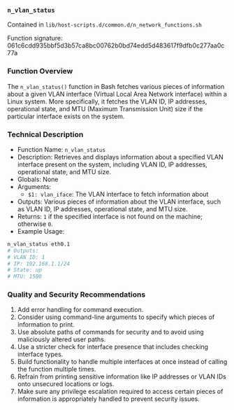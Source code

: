 ### `n_vlan_status`

Contained in `lib/host-scripts.d/common.d/n_network_functions.sh`

Function signature: 061c6cdd935bbf5d3b57ca8bc00762b0bd74edd5d483617f9dfb0c277aa0c77a

### Function Overview

The `n_vlan_status()` function in Bash fetches various pieces of information about a given VLAN interface (Virtual Local Area Network interface) within a Linux system. More specifically, it fetches the VLAN ID, IP addresses, operational state, and MTU (Maximum Transmission Unit) size if the particular interface exists on the system.

### Technical Description

- Function Name: `n_vlan_status`
- Description: Retrieves and displays information about a specified VLAN interface present on the system, including VLAN ID, IP addresses, operational state, and MTU size.
- Globals: None
- Arguments:
  - `$1: vlan_iface`: The VLAN interface to fetch information about
- Outputs: Various pieces of information about the VLAN interface, such as VLAN ID, IP addresses, operational state, and MTU size.
- Returns: `1` if the specified interface is not found on the machine; otherwise `0`.
- Example Usage:

```bash
n_vlan_status eth0.1
# Outputs: 
# VLAN ID: 1
# IP: 192.168.1.1/24
# State: up
# MTU: 1500
```

### Quality and Security Recommendations

1. Add error handling for command execution.
2. Consider using command-line arguments to specify which pieces of information to print.
3. Use absolute paths of commands for security and to avoid using maliciously altered user paths.
4. Use a stricter check for interface presence that includes checking interface types.
5. Build functionality to handle multiple interfaces at once instead of calling the function multiple times.
6. Refrain from printing sensitive information like IP addresses or VLAN IDs onto unsecured locations or logs.
7. Make sure any privilege escalation required to access certain pieces of information is appropriately handled to prevent security issues.


